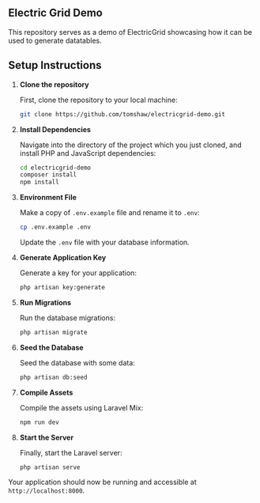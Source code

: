 ## Electric Grid Demo

This repository serves as a demo of ElectricGrid showcasing how it can be used to generate datatables.

## Setup Instructions

1. **Clone the repository**

   First, clone the repository to your local machine:

   ```bash
   git clone https://github.com/tomshaw/electricgrid-demo.git
   ```

2. **Install Dependencies**

   Navigate into the directory of the project which you just cloned, and install PHP and JavaScript dependencies:

   ```bash
   cd electricgrid-demo
   composer install
   npm install
   ```

3. **Environment File**

   Make a copy of `.env.example` file and rename it to `.env`:

   ```bash
   cp .env.example .env
   ```

   Update the `.env` file with your database information.

4. **Generate Application Key**

   Generate a key for your application:

   ```bash
   php artisan key:generate
   ```

5. **Run Migrations**

   Run the database migrations:

   ```bash
   php artisan migrate
   ```

6. **Seed the Database**

   Seed the database with some data:

   ```bash
   php artisan db:seed
   ```

7. **Compile Assets**

   Compile the assets using Laravel Mix:

   ```bash
   npm run dev
   ```

8. **Start the Server**

   Finally, start the Laravel server:

   ```bash
   php artisan serve
   ```

Your application should now be running and accessible at `http://localhost:8000`.

